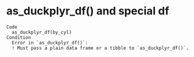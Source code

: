 # as_duckplyr_df() and special df

    Code
      as_duckplyr_df(by_cyl)
    Condition
      Error in `as_duckplyr_df()`:
      ! Must pass a plain data frame or a tibble to `as_duckplyr_df()`.

